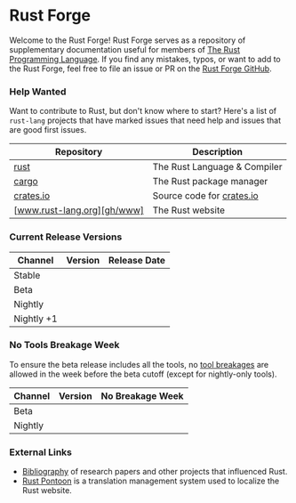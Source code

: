 # Rust Forge
Welcome to the Rust Forge! Rust Forge serves as a repository of supplementary
documentation useful for members of [The Rust Programming Language]. If
you find any mistakes, typos, or want to add to the Rust Forge, feel free to
file an issue or PR on the [Rust Forge GitHub].

[The Rust Programming Language]: https://rust-lang.org
[Rust Forge GitHub]: https://github.com/rust-lang/rust-forge

### Help Wanted

Want to contribute to Rust, but don't know where to start? Here's a list of 
`rust-lang` projects that have marked issues that need help and issues that are
good first issues.

Repository                  | Description
----------------------------|-----------------------------------------------
[rust][gh/rust]             | The Rust Language & Compiler
[cargo][gh/cargo]           | The Rust package manager
[crates.io][gh/crates.io]   | Source code for [crates.io](https://crates.io)
[www.rust-lang.org][gh/www] | The Rust website

[gh/rust]: https://github.com/rust-lang/rust/issues?q=is%3Aopen+is%3Aissue+label%3AE-help-wanted+no%3Aassignee
[gh/cargo]: https://github.com/rust-lang/cargo/issues?q=is%3Aopen+is%3Aissue+label%3AE-help-wanted+no%3Aassignee
[gh/crates.io]: https://github.com/rust-lang/crates.io/issues?q=is%3Aopen+is%3Aissue+label%3AE-help-wanted+no%3Aassignee
[gh/www]: https://github.com/rust-lang/www.rust-lang.org/labels/good%20first%20issue+no%3Aassignee

### Current Release Versions

<!-- All `<span id="..."></span>` elements are filled at run time when a reader
visits the website. Please refer to `js/index.js` for how these values
are generated.

Avoid changing the "Current Release Versions" without also updating the selector
in `js/index.js`.
-->

Channel    | Version | Release Date
-----------|---------|-------------
Stable     | <span id="stable-version"></span>  | <span id="stable-release-date"></span>
Beta       | <span id="beta-version"></span>    | <span id="beta-release-date"></span>
Nightly    | <span id="nightly-version"></span> | <span id="nightly-release-date"></span>
Nightly +1 | <span id="next-version"></span>    | <span id="next-release-date"></span>

### No Tools Breakage Week
To ensure the beta release includes all the tools, no [tool breakages] are
allowed in the week before the beta cutoff (except for nightly-only tools).

Channel | Version | No Breakage Week
--------|---------|-------------
Beta    | <span id="beta-cycle"></span>    | <span id="beta-timespan"></span>
Nightly | <span id="nightly-cycle"></span> | <span id="nightly-timespan"></span>

[tool breakages]: ./infra/toolstate.md

### External Links

* [Bibliography] of research papers and other projects that influenced Rust.
* [Rust Pontoon] is a translation management system used to localize the Rust
  website.

[Bibliography]: https://rustc-dev-guide.rust-lang.org/appendix/bibliography.html
[Rust Pontoon]: https://pontoon.rust-lang.org/

